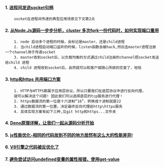 

#### 1. [进程间发送socket句柄](https://github.com/lvgithub/blog/blob/61d0351a9477c546099d116dfb9d45d4af1eae0f/%E8%BF%9B%E7%A8%8B%E9%97%B4%E5%8F%91%E9%80%81socket/readme.md)
```
    socket在进程间传递的典型应用场景见下文第2点
```

#### 2. [从Node.Js源码一步步分析，cluster 多次fork一份代码时，如何实现端口重用](https://github.com/lvgithub/blog/blob/master/cluster.md)
```
    1. node 启动多个进程的时候，会标记是master、还是child进程
    2. 当child进程启动端口监听的时候，listen函数会被hack,然后去master进程注册一个channel用于传递socket
    3. master收到socket后，以负载均衡的方式通过child注册的channel把socket发送给child 进程
    4. child 进程收到socket后，自然就可以和客户端随心所欲的恋爱了，哈哈
```


#### 3. [http和https 共用端口方案](https://github.com/lvgithub/blog/blob/master/http%E5%92%8Chttps%20%E5%85%B1%E7%94%A8%E7%AB%AF%E5%8F%A3%E6%96%B9%E6%A1%88%2001/proxy.js)
```
    1. HTTP与HTTPS都属于应用层协议，所以只要我们在底层协议中进行反向代理，
    就可以解决这个问题! 因此我们可以选择底层的tcp服务进行代理！
    2. https数据流的第一位是十六进制“16”，转换成十进制就是22
    3. 通过数据流的第一位置，决定最终反向代理给http\https服务
    4. 具体实现方案有如下三种,见git http和https...文件夹
```

#### 4. [Deno原理详解，让我们一起从源码分析开始](https://github.com/lvgithub/blog/blob/master/v8worker2/Deno%E5%8E%9F%E7%90%86%E8%AF%A6%E8%A7%A3%EF%BC%8C%E8%AE%A9%E6%88%91%E4%BB%AC%E4%B8%80%E8%B5%B7%E4%BB%8E%E6%BA%90%E7%A0%81%E5%88%86%E6%9E%90%E5%BC%80%E5%A7%8B.md)
#### 5. [js性能优化-相同的代码放到不同的地方居然有这么大的性能差异!](https://juejin.im/post/5ba88cdee51d450e6a2e1b9e)

#### 6. [V8引擎之代码被反优化了](https://juejin.im/post/5ba8a0665188255c8d0fcb65)

#### 7. [避免尝试访问undefined变量的属性报错，使用get-value](https://github.com/lvgithub/blog/blob/master/getValue/index.js)






